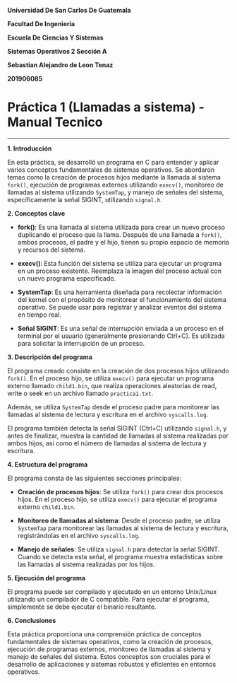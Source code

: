 ﻿**Universidad De San Carlos De Guatemala**
 
**Facultad De Ingeniería**

**Escuela De Ciencias Y Sistemas**

**Sistemas Operativos 2 Sección A**

**Sebastian Alejandro de Leon Tenaz**

**201906085**



# Práctica 1 (Llamadas a sistema) - Manual Tecnico

---

**1. Introducción**

En esta práctica, se desarrolló un programa en C para entender y aplicar varios conceptos fundamentales de sistemas operativos. Se abordaron temas como la creación de procesos hijos mediante la llamada al sistema `fork()`, ejecución de programas externos utilizando `execv()`, monitoreo de llamadas al sistema utilizando `SystemTap`, y manejo de señales del sistema, específicamente la señal SIGINT, utilizando `signal.h`.

**2. Conceptos clave**

- **fork()**: Es una llamada al sistema utilizada para crear un nuevo proceso duplicando el proceso que la llama. Después de una llamada a `fork()`, ambos procesos, el padre y el hijo, tienen su propio espacio de memoria y recursos del sistema.

- **execv()**: Esta función del sistema se utiliza para ejecutar un programa en un proceso existente. Reemplaza la imagen del proceso actual con un nuevo programa especificado.

- **SystemTap**: Es una herramienta diseñada para recolectar información del kernel con el propósito de monitorear el funcionamiento del sistema operativo. Se puede usar para registrar y analizar eventos del sistema en tiempo real.

- **Señal SIGINT**: Es una señal de interrupción enviada a un proceso en el terminal por el usuario (generalmente presionando Ctrl+C). Es utilizada para solicitar la interrupción de un proceso.

**3. Descripción del programa**

El programa creado consiste en la creación de dos procesos hijos utilizando `fork()`. En el proceso hijo, se utiliza `execv()` para ejecutar un programa externo llamado `child1.bin`, que realiza operaciones aleatorias de read, write o seek en un archivo llamado `practica1.txt`.

Además, se utiliza `SystemTap` desde el proceso padre para monitorear las llamadas al sistema de lectura y escritura en el archivo `syscalls.log`.

El programa también detecta la señal SIGINT (Ctrl+C) utilizando `signal.h`, y antes de finalizar, muestra la cantidad de llamadas al sistema realizadas por ambos hijos, así como el número de llamadas al sistema de lectura y escritura.

**4. Estructura del programa**

El programa consta de las siguientes secciones principales:

- **Creación de procesos hijos**: Se utiliza `fork()` para crear dos procesos hijos. En el proceso hijo, se utiliza `execv()` para ejecutar el programa externo `child1.bin`.

- **Monitoreo de llamadas al sistema**: Desde el proceso padre, se utiliza `SystemTap` para monitorear las llamadas al sistema de lectura y escritura, registrándolas en el archivo `syscalls.log`.

- **Manejo de señales**: Se utiliza `signal.h` para detectar la señal SIGINT. Cuando se detecta esta señal, el programa muestra estadísticas sobre las llamadas al sistema realizadas por los hijos.

**5. Ejecución del programa**

El programa puede ser compilado y ejecutado en un entorno Unix/Linux utilizando un compilador de C compatible. Para ejecutar el programa, simplemente se debe ejecutar el binario resultante.

**6. Conclusiones**

Esta práctica proporciona una comprensión práctica de conceptos fundamentales de sistemas operativos, como la creación de procesos, ejecución de programas externos, monitoreo de llamadas al sistema y manejo de señales del sistema. Estos conceptos son cruciales para el desarrollo de aplicaciones y sistemas robustos y eficientes en entornos operativos.

